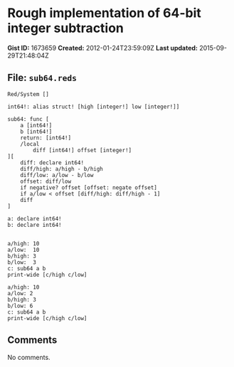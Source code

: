 # Rough implementation of 64-bit integer subtraction

**Gist ID:** 1673659
**Created:** 2012-01-24T23:59:09Z
**Last updated:** 2015-09-29T21:48:04Z

## File: `sub64.reds`

```Red
Red/System []

int64!: alias struct! [high [integer!] low [integer!]]

sub64: func [
	a [int64!] 
	b [int64!]
	return: [int64!]
	/local 
	    diff [int64!] offset [integer!]
][
	diff: declare int64!
	diff/high: a/high - b/high
	diff/low: a/low - b/low
	offset: diff/low
	if negative? offset [offset: negate offset]
	if a/low < offset [diff/high: diff/high - 1]
	diff
]

a: declare int64!
b: declare int64! 


a/high: 10
a/low:  10
b/high: 3
b/low:  3
c: sub64 a b
print-wide [c/high c/low]

a/high: 10
a/low: 2
b/high: 3
b/low: 6
c: sub64 a b
print-wide [c/high c/low]
```

## Comments

No comments.
